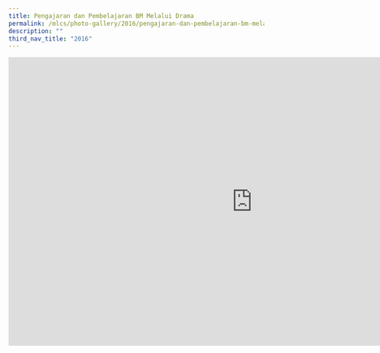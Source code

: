 ```yaml
---
title: Pengajaran dan Pembelajaran BM Melalui Drama
permalink: /mlcs/photo-gallery/2016/pengajaran-dan-pembelajaran-bm-melalui-drama/
description: ""
third_nav_title: "2016"
---
```

<iframe allowfullscreen="true" height="569" width="960" frameborder="0" src="https://docs.google.com/presentation/d/e/2PACX-1vRq-lxzEmUaFJdQE_q2VV8TE25QluT6FJuEAzsTF_hBR7aaBFZOW1rRqqO45ff95-_7Ck9DAgM3YYg0/embed?start=true&amp;loop=true&amp;delayms=5000"></iframe>